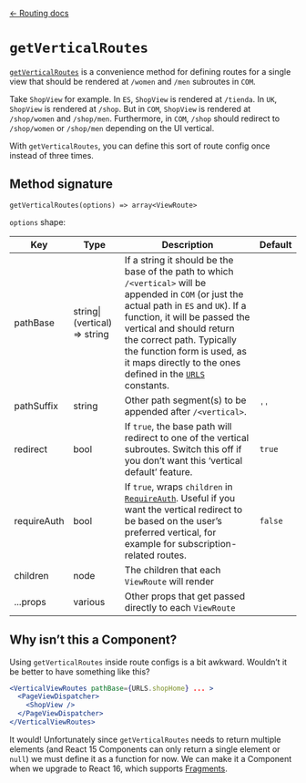 [← Routing docs](/docs/guides/Routing.md)

# `getVerticalRoutes`

[`getVerticalRoutes`](/src/components/Routing/getVerticalRoutes/index.js) is a convenience method for defining routes for a single view that should be rendered at `/women` and `/men` subroutes in `COM`.

Take `ShopView` for example. In `ES`, `ShopView` is rendered at `/tienda`. In `UK`, `ShopView` is rendered at `/shop`. But in `COM`, `ShopView` is rendered at `/shop/women` and `/shop/men`. Furthermore, in `COM`, `/shop` should redirect to `/shop/women` or `/shop/men` depending on the UI vertical.

With `getVerticalRoutes`, you can define this sort of route config once instead of three times.

## Method signature

```
getVerticalRoutes(options) => array<ViewRoute>
```

`options` shape:

Key|Type|Description|Default
---|---|---|---
pathBase|string\|(vertical) => string|If a string it should be the base of the path to which `/<vertical>` will be appended in `COM` (or just the actual path in `ES` and `UK`). If a function, it will be passed the vertical and should return the correct path. Typically the function form is used, as it maps directly to the ones defined in the [`URLS`](/src/constants/urls-com.js) constants.|
pathSuffix|string|Other path segment(s) to be appended after `/<vertical>`.|`''`
redirect|bool|If `true`, the base path will redirect to one of the vertical subroutes. Switch this off if you don’t want this ‘vertical default’ feature.|`true`
requireAuth|bool|If `true`, wraps `children` in [`RequireAuth`](/src/components/RouteHooks/RequireAuth.js). Useful if you want the vertical redirect to be based on the user’s preferred vertical, for example for subscription-related routes.|`false`
children|node|The children that each `ViewRoute` will render|
...props|various|Other props that get passed directly to each `ViewRoute`|

## Why isn’t this a Component?

Using `getVerticalRoutes` inside route configs is a bit awkward. Wouldn’t it be better to have something like this?

```jsx
<VerticalViewRoutes pathBase={URLS.shopHome} ... >
  <PageViewDispatcher>
    <ShopView />
  </PageViewDispatcher>
</VerticalViewRoutes>
```

It would! Unfortunately since `getVerticalRoutes` needs to return multiple elements (and React 15 Components can only return a single element or `null`) we must define it as a function for now. We can make it a Component when we upgrade to React 16, which supports [Fragments](https://reactjs.org/docs/react-component.html#fragments).
